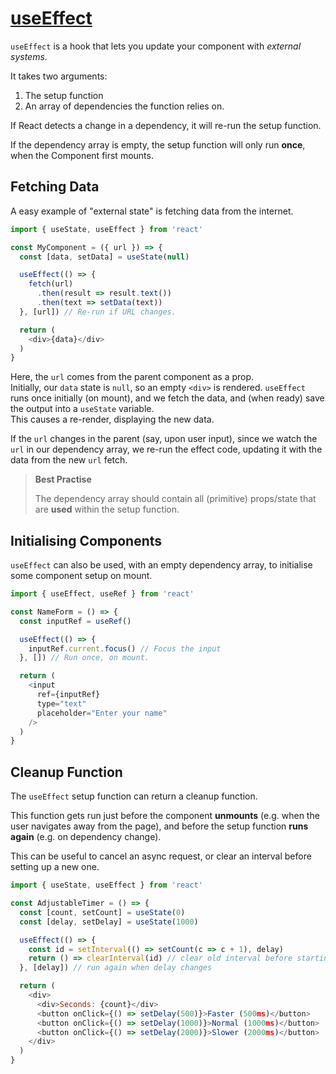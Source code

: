 # [useEffect](https://react.dev/reference/react/useEffect)

`useEffect` is a hook that lets you update your component with _external systems_.

It takes two arguments:

1. The setup function
2. An array of dependencies the function relies on.

If React detects a change in a dependency, it will re-run the setup function.

If the dependency array is empty, the setup function will only run **once**, when the Component first mounts.

## Fetching Data

A easy example of "external state" is fetching data from the internet.

```javascript
import { useState, useEffect } from 'react'

const MyComponent = ({ url }) => {
  const [data, setData] = useState(null)

  useEffect(() => {
    fetch(url)
      .then(result => result.text())
      .then(text => setData(text))
  }, [url]) // Re-run if URL changes.

  return (
    <div>{data}</div>
  )
}
```

Here, the `url` comes from the parent component as a prop.  
Initially, our `data` state is `null`, so an empty `<div>` is rendered.
`useEffect` runs once initially (on mount), and we fetch the data,
and (when ready) save the output into a `useState` variable.  
This causes a re-render, displaying the new data.

If the `url` changes in the parent (say, upon user input),
since we watch the `url` in our dependency array,
we re-run the effect code, updating it with the data from the new `url` fetch.

> **Best Practise**
>
> The dependency array should contain all (primitive) props/state
> that are **used** within the setup function.

## Initialising Components

`useEffect` can also be used, with an empty dependency array,
to initialise some component setup on mount.

```javascript
import { useEffect, useRef } from 'react'

const NameForm = () => {
  const inputRef = useRef()

  useEffect(() => {
    inputRef.current.focus() // Focus the input
  }, []) // Run once, on mount.

  return (
    <input
      ref={inputRef}
      type="text"
      placeholder="Enter your name"
    />
  )
}
```

## Cleanup Function

The `useEffect` setup function can return a cleanup function.

This function gets run just before the component **unmounts**
(e.g. when the user navigates away from the page),
and before the setup function **runs again** (e.g. on dependency change).

This can be useful to cancel an async request, or clear an interval before setting up a new one.

```javascript
import { useState, useEffect } from 'react'

const AdjustableTimer = () => {
  const [count, setCount] = useState(0)
  const [delay, setDelay] = useState(1000)

  useEffect(() => {
    const id = setInterval(() => setCount(c => c + 1), delay)
    return () => clearInterval(id) // clear old interval before starting a new one
  }, [delay]) // run again when delay changes

  return (
    <div>
      <div>Seconds: {count}</div>
      <button onClick={() => setDelay(500)}>Faster (500ms)</button>
      <button onClick={() => setDelay(1000)}>Normal (1000ms)</button>
      <button onClick={() => setDelay(2000)}>Slower (2000ms)</button>
    </div>
  )
}
```